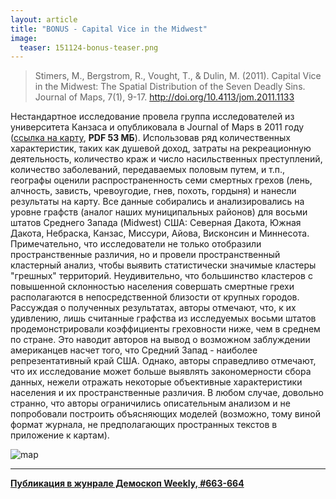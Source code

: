 ```yaml
---
layout: article
title: "BONUS - Capital Vice in the Midwest"
image:
  teaser: 151124-bonus-teaser.png
---
```


> Stimers, M., Bergstrom, R., Vought, T., & Dulin, M. (2011). Capital Vice in the Midwest: The Spatial Distribution of the Seven Deadly Sins. Journal of Maps, 7(1), 9-17. http://doi.org/10.4113/jom.2011.1133

Нестандартное исследование провела группа исследователей из университета Канзаса и опубликовала в Journal of Maps в 2011 году ([ссылка на карту](http://www.journalofmaps.com/map_depository/namerica/Stimers_Seven_1271971348.pdf), **PDF 53 МБ**). Использовав ряд количественных характеристик, таких как душевой доход, затраты на рекреационную деятельность, количество краж и число насильственных преступлений, количество заболеваний, передаваемых половым путем, и т.п., географы оценили распространенность семи смертных грехов (лень, алчность, зависть, чревоугодие, гнев, похоть, гордыня) и нанесли результаты на карту. Все данные собирались и анализировались на уровне графств (аналог наших муниципальных районов) для восьми штатов Среднего Запада (Midwest) США: Северная Дакота, Южная Дакота, Небраска, Канзас, Миссури, Айова, Висконсин и Миннесота. Примечательно, что исследователи не только отобразили пространственные различия, но и провели пространственный кластерный анализ, чтобы выявить статистически значимые кластеры "грешных" территорий. Неудивительно, что большинство кластеров с повышенной склонностью населения совершать смертные грехи располагаются в непосредственной близости от крупных городов. Рассуждая о полученных результатах, авторы отмечают, что, к их удивлению, лишь считанные графства из исследуемых восьми штатов продемонстрировали коэффициенты греховности ниже, чем в среднем по стране. Это наводит авторов на вывод о возможном заблуждении американцев насчет того, что Средний Запад - наиболее репрезентативный край США. Однако, авторы справедливо отмечают, что их исследование может больше выявлять закономерности сбора данных, нежели отражать некоторые объективные характеристики населения и их пространственные различия. В любом случае, довольно странно, что авторы ограничились описательным анализом и не попробовали построить объясняющих моделей (возможно, тому виной формат журнала, не предполагающих пространных текстов в приложение к картам).

![map](/dem-digest/images/2015/663-fig-bonus.png)

***
**[Публикация в жунрале Демоскоп Weekly, #663-664](http://demoscope.ru/weekly/2015/0663/digest03.php)**